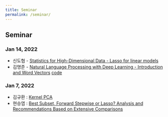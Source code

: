 ```yaml
---
title: Seminar
permalink: /seminar/
---
```


## **Seminar**

### Jan 14, 2022

* 신도협 - [Statistics for High-Dimensional Data - Lasso for linear models](./files/HDA_chapter-2(new))
* 김명준 - [Natural Language Processing with Deep Learning - Introduction and Word Vectors](./files/20220114_nlp_word_embeddings) [code](./files/word2vec_glove.ipynb)

### Jan 7, 2022

* 김규환 : [Kernel PCA](./files/Kernel_PCA)
* 현승엽 : [Best Subset, Forward Stepwise or Lasso? Analysis and Recommendations Based on Extensive Comparisons](./files/Best_Subset,Forward_Stepwise_or_Lasso?.pdf)